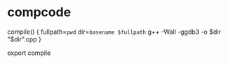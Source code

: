 compcode
========
compile() {
        fullpath=`pwd`
        dir=`basename $fullpath`
        g++ -Wall -ggdb3 -o $dir "$dir".cpp
}

export compile
